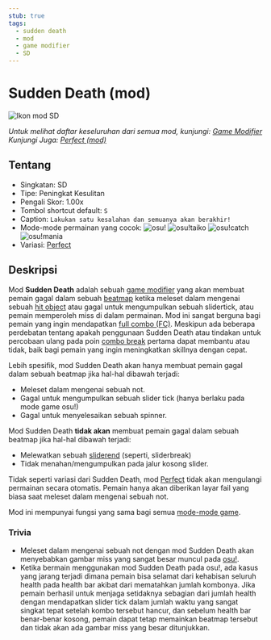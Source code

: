 ```yaml
---
stub: true
tags:
  - sudden death
  - mod
  - game modifier
  - SD
---
```


# Sudden Death (mod)

![Ikon mod SD](/wiki/shared/mods/SD.png "Ikon Mod Sudden Death (SD)")

*Untuk melihat daftar keseluruhan dari semua mod, kunjungi: [Game Modifier](/wiki/Game_modifier)*\
*Kunjungi Juga: [Perfect (mod)](/wiki/Game_modifier/Perfect)*

## Tentang

- Singkatan: SD
- Tipe: Peningkat Kesulitan
- Pengali Skor: 1.00x
- Tombol shortcut default: `S`
- Caption: `Lakukan satu kesalahan dan semuanya akan berakhir!`
- Mode-mode permainan yang cocok: ![][osu!] ![][osu!taiko] ![][osu!catch] ![][osu!mania]
- Variasi: [Perfect](/wiki/Game_modifier/Perfect)

## Deskripsi

Mod **Sudden Death** adalah sebuah [game modifier](/wiki/Game_modifier) yang akan membuat pemain gagal dalam sebuah [beatmap](/wiki/Beatmap) ketika meleset dalam mengenai sebuah [hit object](/wiki/Hit_object) atau gagal untuk mengumpulkan sebuah slidertick, atau pemain memperoleh miss di dalam permainan. Mod ini sangat berguna bagi pemain yang ingin mendapatkan [full combo (FC)](/wiki/Full_combo). Meskipun ada beberapa perdebatan tentang apakah penggunaan Sudden Death atau tindakan untuk percobaan ulang pada poin [combo break](/wiki/Glossary/Combobreak) pertama dapat membantu atau tidak, baik bagi pemain yang ingin meningkatkan skillnya dengan cepat.

Lebih spesifik, mod Sudden Death akan hanya membuat pemain gagal dalam sebuah beatmap jika hal-hal dibawah terjadi:

- Meleset dalam mengenai sebuah not.
- Gagal untuk mengumpulkan sebuah slider tick (hanya berlaku pada mode game osu!)
- Gagal untuk menyelesaikan sebuah spinner.

Mod Sudden Death **tidak akan** membuat pemain gagal dalam sebuah beatmap jika hal-hal dibawah terjadi:

- Melewatkan sebuah [sliderend](/wiki/Hit_object/Slidertail) (seperti, sliderbreak)
- Tidak menahan/mengumpulkan pada jalur kosong slider.

Tidak seperti variasi dari Sudden Death, mod [Perfect](/wiki/Game_modifier/Perfect) tidak akan mengulangi permainan secara otomatis. Pemain hanya akan diberikan layar fail yang biasa saat meleset dalam mengenai sebuah not.

Mod ini mempunyai fungsi yang sama bagi semua [mode-mode game](/wiki/Game_mode).

### Trivia

- Meleset dalam mengenai sebuah not dengan mod Sudden Death akan menyebabkan gambar miss yang sangat besar muncul pada [osu!](/wiki/Game_mode/osu!).
- Ketika bermain menggunakan mod Sudden Death pada osu!, ada kasus yang jarang terjadi dimana pemain bisa selamat dari kehabisan seluruh health pada health bar akibat dari mematahkan jumlah kombonya. Jika pemain berhasil untuk menjaga setidaknya sebagian dari jumlah health dengan mendapatkan slider tick dalam jumlah waktu yang sangat singkat tepat setelah kombo tersebut hancur, dan sebelum health bar benar-benar kosong, pemain dapat tetap memainkan beatmap tersebut dan tidak akan ada gambar miss yang besar ditunjukkan.

[osu!]: /wiki/shared/mode/osu.png "osu!"
[osu!taiko]: /wiki/shared/mode/taiko.png "osu!taiko"
[osu!catch]: /wiki/shared/mode/catch.png "osu!catch"
[osu!mania]: /wiki/shared/mode/mania.png "osu!mania"
